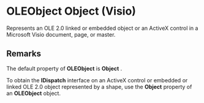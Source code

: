 
# OLEObject Object (Visio)

Represents an OLE 2.0 linked or embedded object or an ActiveX control in a Microsoft Visio document, page, or master.


## Remarks

The default property of  **OLEObject** is **Object** .

To obtain the  **IDispatch** interface on an ActiveX control or embedded or linked OLE 2.0 object represented by a shape, use the **Object** property of an **OLEObject** object.

